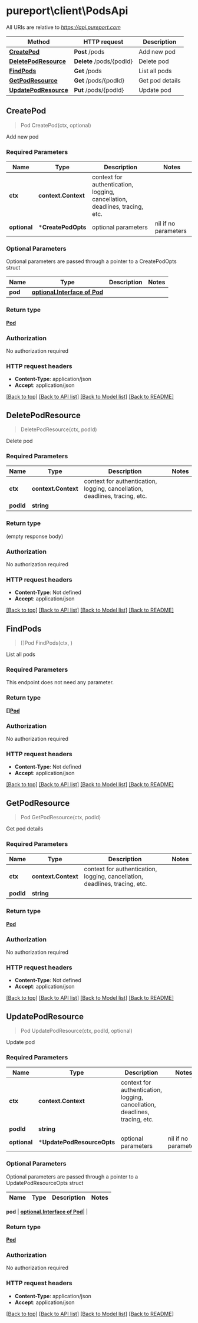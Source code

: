 # pureport\client\PodsApi

All URIs are relative to *https://api.pureport.com*

Method | HTTP request | Description
------------- | ------------- | -------------
[**CreatePod**](PodsApi.md#CreatePod) | **Post** /pods | Add new pod
[**DeletePodResource**](PodsApi.md#DeletePodResource) | **Delete** /pods/{podId} | Delete pod
[**FindPods**](PodsApi.md#FindPods) | **Get** /pods | List all pods
[**GetPodResource**](PodsApi.md#GetPodResource) | **Get** /pods/{podId} | Get pod details
[**UpdatePodResource**](PodsApi.md#UpdatePodResource) | **Put** /pods/{podId} | Update pod



## CreatePod

> Pod CreatePod(ctx, optional)

Add new pod

### Required Parameters


Name | Type | Description  | Notes
------------- | ------------- | ------------- | -------------
**ctx** | **context.Context** | context for authentication, logging, cancellation, deadlines, tracing, etc.
 **optional** | ***CreatePodOpts** | optional parameters | nil if no parameters

### Optional Parameters

Optional parameters are passed through a pointer to a CreatePodOpts struct


Name | Type | Description  | Notes
------------- | ------------- | ------------- | -------------
 **pod** | [**optional.Interface of Pod**](Pod.md)|  | 

### Return type

[**Pod**](Pod.md)

### Authorization

No authorization required

### HTTP request headers

- **Content-Type**: application/json
- **Accept**: application/json

[[Back to top]](#) [[Back to API list]](../README.md#documentation-for-api-endpoints)
[[Back to Model list]](../README.md#documentation-for-models)
[[Back to README]](../README.md)


## DeletePodResource

> DeletePodResource(ctx, podId)

Delete pod

### Required Parameters


Name | Type | Description  | Notes
------------- | ------------- | ------------- | -------------
**ctx** | **context.Context** | context for authentication, logging, cancellation, deadlines, tracing, etc.
**podId** | **string**|  | 

### Return type

 (empty response body)

### Authorization

No authorization required

### HTTP request headers

- **Content-Type**: Not defined
- **Accept**: application/json

[[Back to top]](#) [[Back to API list]](../README.md#documentation-for-api-endpoints)
[[Back to Model list]](../README.md#documentation-for-models)
[[Back to README]](../README.md)


## FindPods

> []Pod FindPods(ctx, )

List all pods

### Required Parameters

This endpoint does not need any parameter.

### Return type

[**[]Pod**](Pod.md)

### Authorization

No authorization required

### HTTP request headers

- **Content-Type**: Not defined
- **Accept**: application/json

[[Back to top]](#) [[Back to API list]](../README.md#documentation-for-api-endpoints)
[[Back to Model list]](../README.md#documentation-for-models)
[[Back to README]](../README.md)


## GetPodResource

> Pod GetPodResource(ctx, podId)

Get pod details

### Required Parameters


Name | Type | Description  | Notes
------------- | ------------- | ------------- | -------------
**ctx** | **context.Context** | context for authentication, logging, cancellation, deadlines, tracing, etc.
**podId** | **string**|  | 

### Return type

[**Pod**](Pod.md)

### Authorization

No authorization required

### HTTP request headers

- **Content-Type**: Not defined
- **Accept**: application/json

[[Back to top]](#) [[Back to API list]](../README.md#documentation-for-api-endpoints)
[[Back to Model list]](../README.md#documentation-for-models)
[[Back to README]](../README.md)


## UpdatePodResource

> Pod UpdatePodResource(ctx, podId, optional)

Update pod

### Required Parameters


Name | Type | Description  | Notes
------------- | ------------- | ------------- | -------------
**ctx** | **context.Context** | context for authentication, logging, cancellation, deadlines, tracing, etc.
**podId** | **string**|  | 
 **optional** | ***UpdatePodResourceOpts** | optional parameters | nil if no parameters

### Optional Parameters

Optional parameters are passed through a pointer to a UpdatePodResourceOpts struct


Name | Type | Description  | Notes
------------- | ------------- | ------------- | -------------

 **pod** | [**optional.Interface of Pod**](Pod.md)|  | 

### Return type

[**Pod**](Pod.md)

### Authorization

No authorization required

### HTTP request headers

- **Content-Type**: application/json
- **Accept**: application/json

[[Back to top]](#) [[Back to API list]](../README.md#documentation-for-api-endpoints)
[[Back to Model list]](../README.md#documentation-for-models)
[[Back to README]](../README.md)

